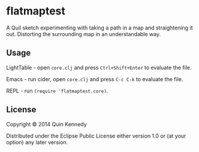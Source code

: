 # flatmaptest

A Quil sketch experimenting with taking a path in a map and straightening it out. Distorting the surrounding map in an understandable way.

## Usage

LightTable - open `core.clj` and press `Ctrl+Shift+Enter` to evaluate the file.

Emacs - run cider, open `core.clj` and press `C-c C-k` to evaluate the file.

REPL - run `(require 'flatmaptest.core)`.

## License

Copyright © 2014 Quin Kennedy

Distributed under the Eclipse Public License either version 1.0 or (at
your option) any later version.
